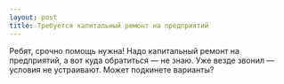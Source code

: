 ```yaml
---
layout: post 
title: Требуется капитальный ремонт на предприятий 
--- 
```

Ребят, срочно помощь нужна! Надо капитальный ремонт на предприятий, а вот куда обратиться — не знаю. Уже везде звонил — условия не устраивают. Может подкинете варианты?